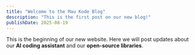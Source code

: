 ```yaml
---
title: "Welcome to the Mau Kode Blog"
description: "This is the first post on our new blog!"
publishDate: 2025-08-19
---
```


This is the beginning of our new website. Here we will post updates about our **AI coding assistant** and our **open-source libraries**.